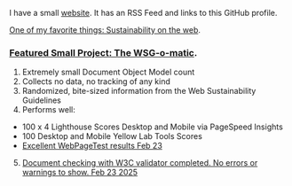 I have a small [website](https://morganwebdev.org). It has an RSS Feed and links to this GitHub profile.

[One of my favorite things: Sustainability on the web](https://github.com/w3c/sustainableweb-wsg).

### [Featured Small Project: The WSG-o-matic](https://wsg-o-matic.netlify.app/).

1. Extremely small Document Object Model count
2. Collects no data, no tracking of any kind
3. Randomized, bite-sized information from the Web Sustainability Guidelines
4. Performs well:
  * 100 x 4 Lighthouse Scores Desktop and Mobile via PageSpeed Insights
  * 100 Desktop and Mobile Yellow Lab Tools Scores
  * [Excellent WebPageTest results Feb 23](https://www.webpagetest.org/result/250223_BiDcRJ_6NS/)
5. [Document checking with W3C validator completed. No errors or warnings to show. Feb 23 2025](https://validator.w3.org/nu/?showoutline=yes&showimagereport=yes&doc=https%3A%2F%2Fwsg-o-matic.netlify.app%2F)   
